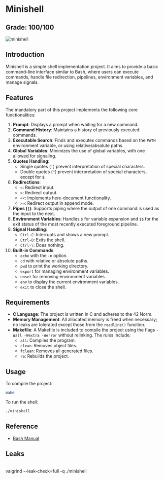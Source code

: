 # Minishell
## Grade: 100/100
![minishell](https://github.com/user-attachments/assets/fcc8b701-63e9-4e8a-a4d0-94eae251e163)

## Introduction

Minishell is a simple shell implementation project. It aims to provide a basic command-line interface similar to Bash, where users can execute commands, handle file redirection, pipelines, environment variables, and manage signals.

## Features

The mandatory part of this project implements the following core functionalities:

1. **Prompt**: Displays a prompt when waiting for a new command.
2. **Command History**: Maintains a history of previously executed commands.
3. **Executable Search**: Finds and executes commands based on the `PATH` environment variable, or using relative/absolute paths.
4. **Global Variables**: Minimizes the use of global variables, with one allowed for signaling.
5. **Quotes Handling**:
   - Single quotes (`'`) prevent interpretation of special characters.
   - Double quotes (`"`) prevent interpretation of special characters, except for `$`.
6. **Redirections**:
   - `<`: Redirect input.
   - `>`: Redirect output.
   - `<<`: Implements here-document functionality.
   - `>>`: Redirect output in append mode.
7. **Pipes (`|`)**: Supports piping where the output of one command is used as the input to the next.
8. **Environment Variables**: Handles `$` for variable expansion and `$$` for the exit status of the most recently executed foreground pipeline.
9. **Signal Handling**:
   - `Ctrl-C`: Interrupts and shows a new prompt.
   - `Ctrl-D`: Exits the shell.
   - `Ctrl-\`: Does nothing.
10. **Built-in Commands**:
    - `echo` with the `-n` option.
    - `cd` with relative or absolute paths.
    - `pwd` to print the working directory.
    - `export` for managing environment variables.
    - `unset` for removing environment variables.
    - `env` to display the current environment variables.
    - `exit` to close the shell.

## Requirements

- **C Language**: The project is written in C and adheres to the 42 Norm.
- **Memory Management**: All allocated memory is freed when necessary; no leaks are tolerated except those from the `readline()` function.
- **Makefile**: A Makefile is included to compile the project using the flags `-Wall -Wextra -Werror` without relinking. The rules include:
  - `all`: Compiles the program.
  - `clean`: Removes object files.
  - `fclean`: Removes all generated files.
  - `re`: Rebuilds the project.

## Usage

To compile the project:

```bash
make
```

To run the shell:

```bash
./minishell
```

## Reference

- [Bash Manual](https://www.gnu.org/savannah-checkouts/gnu/bash/manual/)

## Leaks

<br>
valgrind --leak-check=full -q ./minishell
<br>
